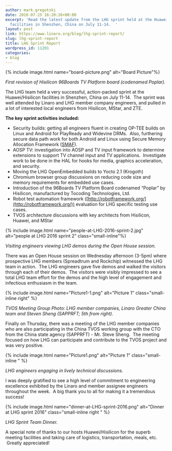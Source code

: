 ```yaml
---
author: mark.gregotski
date: 2016-07-25 16:20:26+00:00
excerpt: 'Read the latest update from the LHG sprint held at the Huawei/Hisilicon
  facilities in Shenzhen, China on July 11-14.  '
layout: post
link: https://www.linaro.org/blog/lhg-sprint-report/
slug: lhg-sprint-report
title: LHG Sprint Report
wordpress_id: 11201
categories:
- blog
---
```


{% include image.html name="board-picture.png" alt="Board Picture"%}

_First revision of Hisilicon 96Boards TV Platform board (codenamed Poplar)._


The LHG team held a very successful, action-packed sprint at the Huawei/Hisilicon facilities in Shenzhen, China on July 11-14.  The sprint was well attended by Linaro and LHG member company engineers, and pulled in a lot of interested local engineers from Hisilicon, MStar, and ZTE.

**The key sprint activities included:**

  * Security builds: getting all engineers fluent in creating OP-TEE builds on Linux and Android for PlayReady and Widevine DRMs.  Also, furthering secure data path work for both Android and Linux using Secure Memory Allocation Framework ([SMAF](https://lwn.net/Articles/688379/)).
  * AOSP TV: investigation into AOSP and TV input framework to determine extensions to support TV channel input and TV applications.  Investigate work to be done in the HAL for hooks for media, graphics acceleration, and security.
  * Moving the LHG OpenEmbedded builds to Yocto 2.1 (Krogoth)
  * Chromium browser group discussions on reducing code size and memory requirements for embedded use cases.
  * Introduction of the 96Boards TV Platform Board codenamed “Poplar” by Hisilicon, manufactured by Tocoding Technologies, Ltd.
  * Robot test automation framework ([http://robotframework.org/](http://robotframework.org/)) evaluation for LHG specific testing use cases.
  * TVOS architecture discussions with key architects from Hisilicon, Huawei, and MStar


{% include image.html name="people-at-LHG-2016-sprint-2.jpg" alt="people at LHG 2016 sprint 2" class="small-inline"%}

_Visiting engineers viewing LHG demos during the Open House session._


There was an Open House session on Wednesday afternoon (3-5pm) where prospective LHG members (Spreadtrum and Rockchip) witnessed the LHG team in action.  The LHG engineers gave five demos and walked the visitors through each of their demos.  The visitors were visibly impressed to see a total LHG team effort for the demos and the high level of engagement and infectious enthusiasm in the team.

{% include image.html name="Picture1-1.png" alt="Picture 1" class="small-inline right" %}


_TVOS Meeting Group Photo: LHG member companies, Linaro Greater China team and Steven Sheng (SAPPRFT; 5th from right)._


Finally on Thursday, there was a meeting of the LHG member companies who are also participating in the China TVOS working group with the CTO from the China state agency (SAPPRFT) - Mr. Steve Sheng.  The meeting focused on how LHG can participate and contribute to the TVOS project and was very positive.



{% include image.html name="Picture1.png" alt="Picture 1" class="small-inline " %}


_LHG engineers engaging in lively technical discussions._


I was deeply gratified to see a high level of commitment to engineering excellence exhibited by the Linaro and member assignee engineers throughout the week.  A big thank you to all for making it a tremendous success!

{% include image.html name="dinner-at-LHG-sprint-2016.png" alt="Dinner at LHG sprint 2016" class="small-inline right " %}

_LHG Sprint Team Dinner._

A special note of thanks to our hosts Huawei/Hisilicon for the superb meeting facilities and taking care of logistics, transportation, meals, etc.  Greatly appreciated! 



